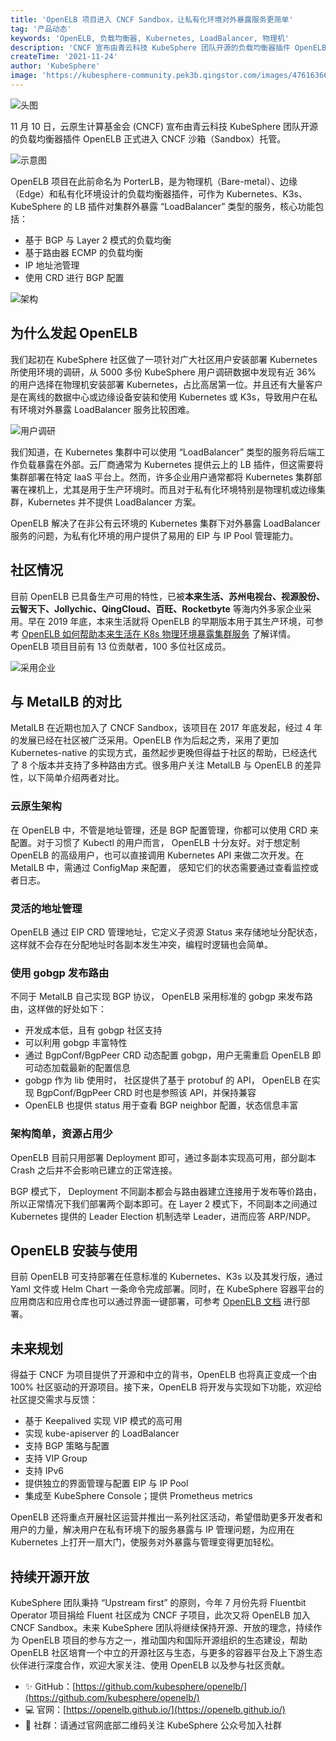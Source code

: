 ```yaml
---
title: 'OpenELB 项目进入 CNCF Sandbox，让私有化环境对外暴露服务更简单'
tag: '产品动态'
keywords: 'OpenELB, 负载均衡器, Kubernetes, LoadBalancer, 物理机'
description: 'CNCF 宣布由青云科技 KubeSphere 团队开源的负载均衡器插件 OpenELB 正式进入 CNCF 沙箱'
createTime: '2021-11-24'
author: 'KubeSphere'
image: 'https://kubesphere-community.pek3b.qingstor.com/images/4761636694917_.pic_hd.jpg'
--- 
```


![头图](https://kubesphere-community.pek3b.qingstor.com/images/4761636694917_.pic_hd.jpg)

11 月 10 日，云原生计算基金会 (CNCF) 宣布由青云科技 KubeSphere 团队开源的负载均衡器插件 OpenELB 正式进入 CNCF 沙箱（Sandbox）托管。

![示意图](https://kubesphere-community.pek3b.qingstor.com/images/8471636692467_.pic_hd.jpg)

OpenELB 项目在此前命名为 PorterLB，是为物理机（Bare-metal）、边缘（Edge）和私有化环境设计的负载均衡器插件，可作为 Kubernetes、K3s、KubeSphere 的 LB 插件对集群外暴露 “LoadBalancer” 类型的服务，核心功能包括：

- 基于 BGP 与 Layer 2 模式的负载均衡 
- 基于路由器 ECMP 的负载均衡
- IP 地址池管理
- 使用 CRD 进行 BGP 配置

![架构](https://kubesphere-community.pek3b.qingstor.com/images/8441636691354_.pic_hd.jpg)

## 为什么发起 OpenELB

我们起初在 KubeSphere 社区做了一项针对广大社区用户安装部署 Kubernetes 所使用环境的调研，从 5000 多份 KubeSphere 用户调研数据中发现有近 36% 的用户选择在物理机安装部署 Kubernetes，占比高居第一位。并且还有大量客户是在离线的数据中心或边缘设备安装和使用 Kubernetes 或 K3s，导致用户在私有环境对外暴露 LoadBalancer 服务比较困难。

![用户调研](https://kubesphere-community.pek3b.qingstor.com/images/8401636689164_.pic.jpg)

我们知道，在 Kubernetes 集群中可以使用 “LoadBalancer” 类型的服务将后端工作负载暴露在外部。云厂商通常为 Kubernetes 提供云上的 LB 插件，但这需要将集群部署在特定 IaaS 平台上。然而，许多企业用户通常都将 Kubernetes 集群部署在裸机上，尤其是用于生产环境时。而且对于私有化环境特别是物理机或边缘集群，Kubernetes 并不提供 LoadBalancer 方案。

OpenELB 解决了在非公有云环境的 Kubernetes 集群下对外暴露 LoadBalancer 服务的问题，为私有化环境的用户提供了易用的 EIP 与 IP Pool 管理能力。

## 社区情况

目前 OpenELB 已具备生产可用的特性，已被**本来生活、苏州电视台、视源股份、云智天下、Jollychic、QingCloud、百旺、Rocketbyte** 等海内外多家企业采用。早在 2019 年底，本来生活就将 OpenELB 的早期版本用于其生产环境，可参考 [OpenELB 如何帮助本来生活在 K8s 物理环境暴露集群服务](https://mp.weixin.qq.com/s/uFwYaPE7cVolLWxYHcgZdQ) 了解详情。OpenELB 项目目前有 13 位贡献者，100 多位社区成员。

![采用企业](https://kubesphere-community.pek3b.qingstor.com/images/8411636689286_.pic_hd.jpg)

## 与 MetalLB 的对比

MetalLB 在近期也加入了 CNCF Sandbox，该项目在 2017 年底发起，经过 4 年的发展已经在社区被广泛采用。OpenELB 作为后起之秀，采用了更加  Kubernetes-native 的实现方式，虽然起步更晚但得益于社区的帮助，已经迭代了 8 个版本并支持了多种路由方式。很多用户关注 MetalLB 与 OpenELB 的差异性，以下简单介绍两者对比。

### 云原生架构

在 OpenELB 中，不管是地址管理，还是 BGP 配置管理，你都可以使用 CRD 来配置。对于习惯了 Kubectl 的用户而言， OpenELB 十分友好。对于想定制 OpenELB 的高级用户，也可以直接调用 Kubernetes API 来做二次开发。在 MetalLB 中，需通过 ConfigMap 来配置， 感知它们的状态需要通过查看监控或者日志。

### 灵活的地址管理

OpenELB 通过 EIP CRD 管理地址，它定义子资源 Status 来存储地址分配状态，这样就不会存在分配地址时各副本发生冲突，编程时逻辑也会简单。

### 使用 gobgp 发布路由

不同于 MetalLB 自己实现 BGP 协议， OpenELB 采用标准的 gobgp 来发布路由，这样做的好处如下：

- 开发成本低，且有 gobgp 社区支持
- 可以利用 gobgp 丰富特性
- 通过 BgpConf/BgpPeer CRD 动态配置 gobgp，用户无需重启 OpenELB 即可动态加载最新的配置信息
- gobgp 作为 lib 使用时， 社区提供了基于 protobuf 的 API， OpenELB 在实现 BgpConf/BgpPeer CRD 时也是参照该 API，并保持兼容
- OpenELB 也提供 status 用于查看 BGP neighbor 配置，状态信息丰富

### 架构简单，资源占用少

OpenELB 目前只用部署 Deployment 即可，通过多副本实现高可用，部分副本 Crash 之后并不会影响已建立的正常连接。

BGP 模式下， Deployment 不同副本都会与路由器建立连接用于发布等价路由，所以正常情况下我们部署两个副本即可。在 Layer 2 模式下，不同副本之间通过 Kubernetes 提供的 Leader Election 机制选举 Leader，进而应答 ARP/NDP。

## OpenELB 安装与使用

目前 OpenELB 可支持部署在任意标准的 Kubernetes、K3s 以及其发行版，通过 Yaml 文件或 Helm Chart 一条命令完成部署。同时，在 KubeSphere 容器平台的应用商店和应用仓库也可以通过界面一键部署，可参考 [OpenELB 文档](https://openelb.github.io/docs/getting-started/installation/) 进行部署。

## 未来规划

得益于 CNCF 为项目提供了开源和中立的背书，OpenELB 也将真正变成一个由 100% 社区驱动的开源项目。接下来，OpenELB 将开发与实现如下功能，欢迎给社区提交需求与反馈：

- 基于 Keepalived 实现 VIP 模式的高可用
- 实现 kube-apiserver 的 LoadBalancer
- 支持 BGP 策略与配置
- 支持 VIP Group
- 支持 IPv6
- 提供独立的界面管理与配置 EIP 与 IP Pool
- 集成至 KubeSphere Console；提供 Prometheus metrics 

OpenELB 还将重点开展社区运营并推出一系列社区活动，希望借助更多开发者和用户的力量，解决用户在私有环境下的服务暴露与 IP 管理问题，为应用在 Kubernetes 上打开一扇大门，使服务对外暴露与管理变得更加轻松。

## 持续开源开放

KubeSphere 团队秉持 “Upstream first” 的原则，今年 7 月份先将 Fluentbit Operator 项目捐给 Fluent 社区成为 CNCF 子项目，此次又将 OpenELB 加入 CNCF Sandbox。未来 KubeSphere 团队将继续保持开源、开放的理念，持续作为 OpenELB 项目的参与方之一，推动国内和国际开源组织的生态建设，帮助 OpenELB 社区培育一个中立的开源社区与生态，与更多的容器平台及上下游生态伙伴进行深度合作，欢迎大家关注、使用 OpenELB 以及参与社区贡献。

- ✨ GitHub：[https://github.com/kubesphere/openelb/](https://github.com/kubesphere/openelb/)
- 💻 官网：[https://openelb.github.io/](https://openelb.github.io/)
- 🙋 社群：请通过官网底部二维码关注 KubeSphere 公众号加入社群

